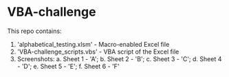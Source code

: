 # VBA-challenge
This repo contains:
  1. 'alphabetical_testing.xlsm' - Macro-enabled Excel file
  2. 'VBA-challenge_scripts.vbs' - VBA script of the Excel file
  3. Screenshots:
     a. Sheet 1 - 'A';
     b. Sheet 2 - 'B';
     c. Sheet 3 - 'C';
     d. Sheet 4 - 'D';
     e. Sheet 5 - 'E';
     f. Sheet 6 - 'F'
